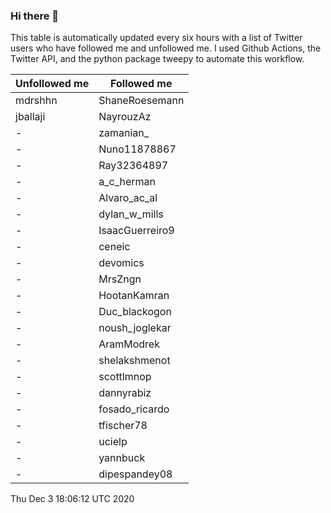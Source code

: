 ### Hi there 👋

This table is automatically updated every six hours with a list of Twitter users who have followed me and unfollowed me. I used Github Actions, the Twitter API, and the python package tweepy to automate this workflow.

| Unfollowed me |  Followed me |
| --- | --- |
|mdrshhn|ShaneRoesemann|
|jballaji|NayrouzAz|
|-|zamanian_|
|-|Nuno11878867|
|-|Ray32364897|
|-|a_c_herman|
|-|Alvaro_ac_al|
|-|dylan_w_mills|
|-|IsaacGuerreiro9|
|-|ceneic|
|-|devomics|
|-|MrsZngn|
|-|HootanKamran|
|-|Duc_blackogon|
|-|noush_joglekar|
|-|AramModrek|
|-|shelakshmenot|
|-|scottlmnop|
|-|dannyrabiz|
|-|fosado_ricardo|
|-|tfischer78|
|-|ucielp|
|-|yannbuck|
|-|dipespandey08|
Thu Dec  3 18:06:12 UTC 2020
